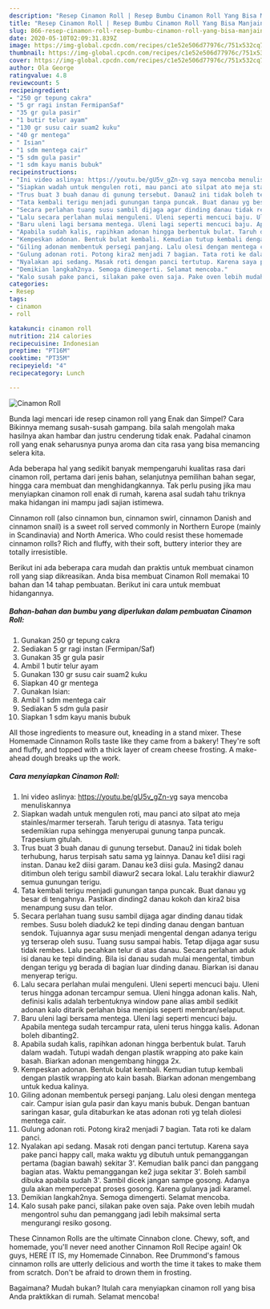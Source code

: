 ```yaml
---
description: "Resep Cinamon Roll | Resep Bumbu Cinamon Roll Yang Bisa Manjain Lidah"
title: "Resep Cinamon Roll | Resep Bumbu Cinamon Roll Yang Bisa Manjain Lidah"
slug: 866-resep-cinamon-roll-resep-bumbu-cinamon-roll-yang-bisa-manjain-lidah
date: 2020-05-10T02:09:31.839Z
image: https://img-global.cpcdn.com/recipes/c1e52e506d77976c/751x532cq70/cinamon-roll-foto-resep-utama.jpg
thumbnail: https://img-global.cpcdn.com/recipes/c1e52e506d77976c/751x532cq70/cinamon-roll-foto-resep-utama.jpg
cover: https://img-global.cpcdn.com/recipes/c1e52e506d77976c/751x532cq70/cinamon-roll-foto-resep-utama.jpg
author: Ola George
ratingvalue: 4.8
reviewcount: 5
recipeingredient:
- "250 gr tepung cakra"
- "5 gr ragi instan FermipanSaf"
- "35 gr gula pasir"
- "1 butir telur ayam"
- "130 gr susu cair suam2 kuku"
- "40 gr mentega"
- " Isian"
- "1 sdm mentega cair"
- "5 sdm gula pasir"
- "1 sdm kayu manis bubuk"
recipeinstructions:
- "Ini video aslinya: https://youtu.be/gU5v_gZn-vg saya mencoba menuliskannya"
- "Siapkan wadah untuk mengulen roti, mau panci ato silpat ato meja stainles/marmer terserah. Taruh terigu di atasnya. Tata terigu sedemikian rupa sehingga menyerupai gunung tanpa puncak. Trapesium gitulah."
- "Trus buat 3 buah danau di gunung tersebut. Danau2 ini tidak boleh terhubung, harus terpisah satu sama yg lainnya. Danau ke1 diisi ragi instan. Danau ke2 diisi garam. Danau ke3 diisi gula. Masing2 danau ditimbun oleh terigu sambil diawur2 secara lokal. Lalu terakhir diawur2 semua gunungan terigu."
- "Tata kembali terigu menjadi gunungan tanpa puncak. Buat danau yg besar di tengahnya. Pastikan dinding2 danau kokoh dan kira2 bisa menampung susu dan telor."
- "Secara perlahan tuang susu sambil dijaga agar dinding danau tidak rembes. Susu boleh diaduk2 ke tepi dinding danau dengan bantuan sendok. Tujuannya agar susu menjadi mengental dengan adanya terigu yg terserap oleh susu. Tuang susu sampai habis. Tetap dijaga agar susu tidak rembes. Lalu pecahkan telur di atas danau. Secara perlahan aduk isi danau ke tepi dinding. Bila isi danau sudah mulai mengental, timbun dengan terigu yg berada di bagian luar dinding danau. Biarkan isi danau menyerap terigu."
- "Lalu secara perlahan mulai menguleni. Uleni seperti mencuci baju. Uleni terus hingga adonan tercampur semua. Uleni hingga adonan kalis. Nah, definisi kalis adalah terbentuknya window pane alias ambil sedikit adonan kalo ditarik perlahan bisa menipis seperti membran/selaput."
- "Baru uleni lagi bersama mentega. Uleni lagi seperti mencuci baju. Apabila mentega sudah tercampur rata, uleni terus hingga kalis. Adonan boleh dibanting2."
- "Apabila sudah kalis, rapihkan adonan hingga berbentuk bulat. Taruh dalam wadah. Tutupi wadah dengan plastik wrapping ato pake kain basah. Biarkan adonan mengembang hingga 2x."
- "Kempeskan adonan. Bentuk bulat kembali. Kemudian tutup kembali dengan plastik wrapping ato kain basah. Biarkan adonan mengembang untuk kedua kalinya."
- "Giling adonan membentuk persegi panjang. Lalu olesi dengan mentega cair. Campur isian gula pasir dan kayu manis bubuk. Dengan bantuan saringan kasar, gula ditaburkan ke atas adonan roti yg telah diolesi mentega cair."
- "Gulung adonan roti. Potong kira2 menjadi 7 bagian. Tata roti ke dalam panci."
- "Nyalakan api sedang. Masak roti dengan panci tertutup. Karena saya pake panci happy call, maka waktu yg dibutuh untuk pemanggangan pertama (bagian bawah) sekitar 3&#39;. Kemudian balik panci dan panggang bagian atas. Waktu pemanggangan ke2 juga sekitar 3&#39;. Boleh sambil dibuka apabila sudah 3&#39;. Sambil dicek jangan sampe gosong. Adanya gula akan mempercepat proses gosong. Karena gulanya jadi karamel."
- "Demikian langkah2nya. Semoga dimengerti. Selamat mencoba."
- "Kalo susah pake panci, silakan pake oven saja. Pake oven lebih mudah mengontrol suhu dan pemanggang jadi lebih maksimal serta mengurangi resiko gosong."
categories:
- Resep
tags:
- cinamon
- roll

katakunci: cinamon roll 
nutrition: 214 calories
recipecuisine: Indonesian
preptime: "PT16M"
cooktime: "PT35M"
recipeyield: "4"
recipecategory: Lunch

---
```



![Cinamon Roll](https://img-global.cpcdn.com/recipes/c1e52e506d77976c/751x532cq70/cinamon-roll-foto-resep-utama.jpg)

Bunda lagi mencari ide resep cinamon roll yang Enak dan Simpel? Cara Bikinnya memang susah-susah gampang. bila salah mengolah maka hasilnya akan hambar dan justru cenderung tidak enak. Padahal cinamon roll yang enak seharusnya punya aroma dan cita rasa yang bisa memancing selera kita.

Ada beberapa hal yang sedikit banyak mempengaruhi kualitas rasa dari cinamon roll, pertama dari jenis bahan, selanjutnya pemilihan bahan segar, hingga cara membuat dan menghidangkannya. Tak perlu pusing jika mau menyiapkan cinamon roll enak di rumah, karena asal sudah tahu triknya maka hidangan ini mampu jadi sajian istimewa.

Cinnamon roll (also cinnamon bun, cinnamon swirl, cinnamon Danish and cinnamon snail) is a sweet roll served commonly in Northern Europe (mainly in Scandinavia) and North America. Who could resist these homemade cinnamon rolls? Rich and fluffy, with their soft, buttery interior they are totally irresistible.


Berikut ini ada beberapa cara mudah dan praktis untuk membuat cinamon roll yang siap dikreasikan. Anda bisa membuat Cinamon Roll memakai 10 bahan dan 14 tahap pembuatan. Berikut ini cara untuk membuat hidangannya.

<!--inarticleads1-->

##### Bahan-bahan dan bumbu yang diperlukan dalam pembuatan Cinamon Roll:

1. Gunakan 250 gr tepung cakra
1. Sediakan 5 gr ragi instan (Fermipan/Saf)
1. Gunakan 35 gr gula pasir
1. Ambil 1 butir telur ayam
1. Gunakan 130 gr susu cair suam2 kuku
1. Siapkan 40 gr mentega
1. Gunakan  Isian:
1. Ambil 1 sdm mentega cair
1. Sediakan 5 sdm gula pasir
1. Siapkan 1 sdm kayu manis bubuk


All those ingredients to measure out, kneading in a stand mixer. These Homemade Cinnamon Rolls taste like they came from a bakery! They&#39;re soft and fluffy, and topped with a thick layer of cream cheese frosting. A make-ahead dough breaks up the work. 

<!--inarticleads2-->

##### Cara menyiapkan Cinamon Roll:

1. Ini video aslinya: https://youtu.be/gU5v_gZn-vg saya mencoba menuliskannya
1. Siapkan wadah untuk mengulen roti, mau panci ato silpat ato meja stainles/marmer terserah. Taruh terigu di atasnya. Tata terigu sedemikian rupa sehingga menyerupai gunung tanpa puncak. Trapesium gitulah.
1. Trus buat 3 buah danau di gunung tersebut. Danau2 ini tidak boleh terhubung, harus terpisah satu sama yg lainnya. Danau ke1 diisi ragi instan. Danau ke2 diisi garam. Danau ke3 diisi gula. Masing2 danau ditimbun oleh terigu sambil diawur2 secara lokal. Lalu terakhir diawur2 semua gunungan terigu.
1. Tata kembali terigu menjadi gunungan tanpa puncak. Buat danau yg besar di tengahnya. Pastikan dinding2 danau kokoh dan kira2 bisa menampung susu dan telor.
1. Secara perlahan tuang susu sambil dijaga agar dinding danau tidak rembes. Susu boleh diaduk2 ke tepi dinding danau dengan bantuan sendok. Tujuannya agar susu menjadi mengental dengan adanya terigu yg terserap oleh susu. Tuang susu sampai habis. Tetap dijaga agar susu tidak rembes. Lalu pecahkan telur di atas danau. Secara perlahan aduk isi danau ke tepi dinding. Bila isi danau sudah mulai mengental, timbun dengan terigu yg berada di bagian luar dinding danau. Biarkan isi danau menyerap terigu.
1. Lalu secara perlahan mulai menguleni. Uleni seperti mencuci baju. Uleni terus hingga adonan tercampur semua. Uleni hingga adonan kalis. Nah, definisi kalis adalah terbentuknya window pane alias ambil sedikit adonan kalo ditarik perlahan bisa menipis seperti membran/selaput.
1. Baru uleni lagi bersama mentega. Uleni lagi seperti mencuci baju. Apabila mentega sudah tercampur rata, uleni terus hingga kalis. Adonan boleh dibanting2.
1. Apabila sudah kalis, rapihkan adonan hingga berbentuk bulat. Taruh dalam wadah. Tutupi wadah dengan plastik wrapping ato pake kain basah. Biarkan adonan mengembang hingga 2x.
1. Kempeskan adonan. Bentuk bulat kembali. Kemudian tutup kembali dengan plastik wrapping ato kain basah. Biarkan adonan mengembang untuk kedua kalinya.
1. Giling adonan membentuk persegi panjang. Lalu olesi dengan mentega cair. Campur isian gula pasir dan kayu manis bubuk. Dengan bantuan saringan kasar, gula ditaburkan ke atas adonan roti yg telah diolesi mentega cair.
1. Gulung adonan roti. Potong kira2 menjadi 7 bagian. Tata roti ke dalam panci.
1. Nyalakan api sedang. Masak roti dengan panci tertutup. Karena saya pake panci happy call, maka waktu yg dibutuh untuk pemanggangan pertama (bagian bawah) sekitar 3&#39;. Kemudian balik panci dan panggang bagian atas. Waktu pemanggangan ke2 juga sekitar 3&#39;. Boleh sambil dibuka apabila sudah 3&#39;. Sambil dicek jangan sampe gosong. Adanya gula akan mempercepat proses gosong. Karena gulanya jadi karamel.
1. Demikian langkah2nya. Semoga dimengerti. Selamat mencoba.
1. Kalo susah pake panci, silakan pake oven saja. Pake oven lebih mudah mengontrol suhu dan pemanggang jadi lebih maksimal serta mengurangi resiko gosong.


These Cinnamon Rolls are the ultimate Cinnabon clone. Chewy, soft, and homemade, you&#39;ll never need another Cinnamon Roll Recipe again! Ok guys, HERE IT IS, my Homemade Cinnabon. Ree Drummond&#39;s famous cinnamon rolls are utterly delicious and worth the time it takes to make them from scratch. Don&#39;t be afraid to drown them in frosting. 

Bagaimana? Mudah bukan? Itulah cara menyiapkan cinamon roll yang bisa Anda praktikkan di rumah. Selamat mencoba!

